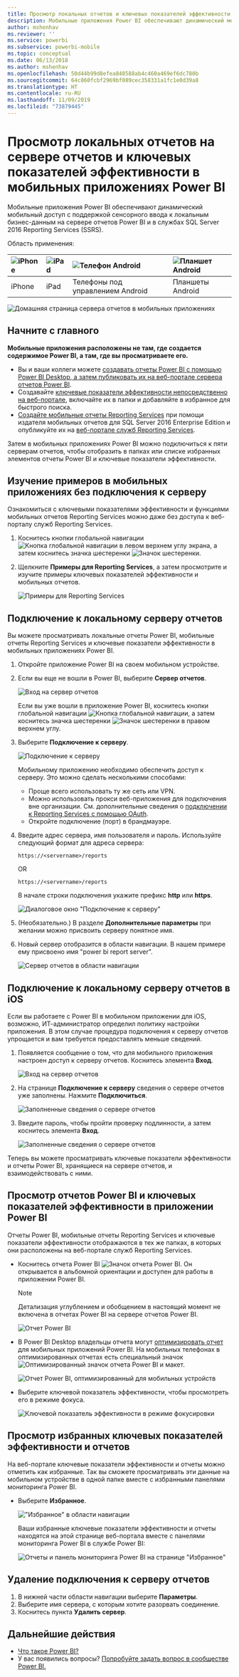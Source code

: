 ```yaml
---
title: Просмотр локальных отчетов и ключевых показателей эффективности в мобильных приложениях Power BI
description: Мобильные приложения Power BI обеспечивают динамический мобильный доступ с поддержкой сенсорного ввода к локальным бизнес-данным в службах SQL Server Reporting Services и на сервере отчетов Power BI.
author: mshenhav
ms.reviewer: ''
ms.service: powerbi
ms.subservice: powerbi-mobile
ms.topic: conceptual
ms.date: 06/13/2018
ms.author: mshenhav
ms.openlocfilehash: 50d44b99d8efea848588ab4c460a469ef6dc780b
ms.sourcegitcommit: 64c860fcbf2969bf089cec358331a1fc1e0d39a8
ms.translationtype: HT
ms.contentlocale: ru-RU
ms.lasthandoff: 11/09/2019
ms.locfileid: "73879445"
---
```

# <a name="view-on-premises-report-server-reports-and-kpis-in-the-power-bi-mobile-apps"></a>Просмотр локальных отчетов на сервере отчетов и ключевых показателей эффективности в мобильных приложениях Power BI

Мобильные приложения Power BI обеспечивают динамический мобильный доступ с поддержкой сенсорного ввода к локальным бизнес-данным на сервере отчетов Power BI и в службах SQL Server 2016 Reporting Services (SSRS).

Область применения:

| ![iPhone](./media/mobile-app-ssrs-kpis-mobile-on-premises-reports/iphone-logo-50-px.png) | ![iPad](./media/mobile-app-ssrs-kpis-mobile-on-premises-reports/ipad-logo-50-px.png) | ![Телефон Android](./media/mobile-app-ssrs-kpis-mobile-on-premises-reports/android-phone-logo-50-px.png) | ![Планшет Android](./media/mobile-app-ssrs-kpis-mobile-on-premises-reports/android-tablet-logo-50-px.png) |
|:--- |:--- |:--- |:--- |
| iPhone |iPad |Телефоны под управлением Android |Планшеты Android |


![Домашняя страница сервера отчетов в мобильных приложениях](./media/mobile-app-ssrs-kpis-mobile-on-premises-reports/power-bi-ipad-pbi-report-server-home.png)

## <a name="first-things-first"></a>Начните с главного
**Мобильные приложения расположены не там, где создается содержимое Power BI, а там, где вы просматриваете его.**

* Вы и ваши коллеги можете [создавать отчеты Power BI с помощью Power BI Desktop, а затем публиковать их на веб-портале сервера отчетов Power BI](../../report-server/quickstart-create-powerbi-report.md). 
* Создавайте [ключевые показатели эффективности непосредственно на веб-портале](https://docs.microsoft.com/sql/reporting-services/working-with-kpis-in-reporting-services), включайте их в папки и добавляйте в избранное для быстрого поиска. 
* [Создайте мобильные отчеты Reporting Services](https://docs.microsoft.com/sql/reporting-services/mobile-reports/create-mobile-reports-with-sql-server-mobile-report-publisher) при помощи издателя мобильных отчетов для SQL Server 2016 Enterprise Edition и опубликуйте их на [веб-портале служб Reporting Services](https://docs.microsoft.com/sql/reporting-services/web-portal-ssrs-native-mode).  

Затем в мобильных приложениях Power BI можно подключиться к пяти серверам отчетов, чтобы отобразить в папках или списке избранных элементов отчеты Power BI и ключевые показатели эффективности. 

## <a name="explore-samples-in-the-mobile-apps-without-a-server-connection"></a>Изучение примеров в мобильных приложениях без подключения к серверу
Ознакомиться с ключевыми показателями эффективности и функциями мобильных отчетов Reporting Services можно даже без доступа к веб-порталу служб Reporting Services. 

1. Коснитесь кнопки глобальной навигации ![Кнопка глобальной навигации](././media/mobile-app-ssrs-kpis-mobile-on-premises-reports/power-bi-iphone-global-nav-button.png) в левом верхнем углу экрана, а затем коснитесь значка шестеренки ![Значок шестеренки](././media/mobile-app-ssrs-kpis-mobile-on-premises-reports/power-bi-ios-settings-icon.png).
2. Щелкните **Примеры для Reporting Services**, а затем просмотрите и изучите примеры ключевых показателей эффективности и мобильных отчетов.
   
   ![Примеры для Reporting Services](./media/mobile-app-ssrs-kpis-mobile-on-premises-reports/power-bi-iphone-ssrs-samples.png)

## <a name="connect-to-an-on-premises-report-server"></a>Подключение к локальному серверу отчетов
Вы можете просматривать локальные отчеты Power BI, мобильные отчеты Reporting Services и ключевые показатели эффективности в мобильных приложениях Power BI. 

1. Откройте приложение Power BI на своем мобильном устройстве.
2. Если вы еще не вошли в Power BI, выберите **Сервер отчетов**.
   
   ![Вход на сервер отчетов](./media/mobile-app-ssrs-kpis-mobile-on-premises-reports/power-bi-connect-to-rs-login.png)
   
   Если вы уже вошли в приложение Power BI, коснитесь кнопки глобальной навигации ![Кнопка глобальной навигации](././media/mobile-app-ssrs-kpis-mobile-on-premises-reports/power-bi-iphone-global-nav-button.png), а затем коснитесь значка шестеренки ![Значок шестеренки](././media/mobile-app-ssrs-kpis-mobile-on-premises-reports/power-bi-ios-settings-icon.png) в правом верхнем углу.
3. Выберите **Подключение к серверу**.
   
    ![Подключение к серверу](./media/mobile-app-ssrs-kpis-mobile-on-premises-reports/power-bi-android-server-sign-in.png)

     Мобильному приложению необходимо обеспечить доступ к серверу. Это можно сделать несколькими способами:

    - Проще всего использовать ту же сеть или VPN.
    - Можно использовать прокси веб-приложения для подключения вне организации. См. дополнительные сведения о [подключении к Reporting Services с помощью OAuth](mobile-oauth-ssrs.md). 
    - Откройте подключение (порт) в брандмауэре.

1. Введите адрес сервера, имя пользователя и пароль. Используйте следующий формат для адреса сервера:
   
     `https://<servername>/reports`
   
     OR
   
     `https://<servername>/reports`
   
   В начале строки подключения укажите префикс **http** или **https**.
   
    ![Диалоговое окно "Подключение к серверу"](./media/mobile-app-ssrs-kpis-mobile-on-premises-reports/power-bi-ios-connect-to-server-dialog.png)
5. (Необязательно.) В разделе **Дополнительные параметры** при желании можно присвоить серверу понятное имя.
6. Новый сервер отобразится в области навигации. В нашем примере ему присвоено имя "power bi report server".
   
   ![Сервер отчетов в области навигации](./media/mobile-app-ssrs-kpis-mobile-on-premises-reports/power-bi-iphone-left-nav-report-server.png)

## <a name="connect-to-an-on-premises-report-server-in-ios"></a>Подключение к локальному серверу отчетов в iOS

Если вы работаете с Power BI в мобильном приложении для iOS, возможно, ИТ-администратор определил политику настройки приложения. В этом случае процедура подключения к серверу отчетов упрощается и вам требуется предоставлять меньше сведений. 

1. Появляется сообщение о том, что для мобильного приложения настроен доступ к серверу отчетов. Коснитесь элемента **Вход**.

    ![Вход на сервер отчетов](./media/mobile-app-ssrs-kpis-mobile-on-premises-reports/power-bi-config-server-sign-in.png)

2.  На странице **Подключение к серверу** сведения о сервере отчетов уже заполнены. Нажмите **Подключиться**.

    ![Заполненные сведения о сервере отчетов](./media/mobile-app-ssrs-kpis-mobile-on-premises-reports/power-bi-ios-remote-configure-connect-server.png)

3. Введите пароль, чтобы пройти проверку подлинности, а затем коснитесь элемента **Вход**. 

    ![Заполненные сведения о сервере отчетов](./media/mobile-app-ssrs-kpis-mobile-on-premises-reports/power-bi-config-server-address.png)

Теперь вы можете просматривать ключевые показатели эффективности и отчеты Power BI, хранящиеся на сервере отчетов, и взаимодействовать с ними.

## <a name="view-power-bi-reports-and-kpis-in-the-power-bi-app"></a>Просмотр отчетов Power BI и ключевых показателей эффективности в приложении Power BI
Отчеты Power BI, мобильные отчеты Reporting Services и ключевые показатели эффективности отображаются в тех же папках, в которых они расположены на веб-портале служб Reporting Services. 

* Коснитесь отчета Power BI ![Значок отчета Power BI](./media/mobile-app-ssrs-kpis-mobile-on-premises-reports/power-bi-rs-mobile-report-icon.png). Он открывается в альбомной ориентации и доступен для работы в приложении Power BI.

    > [!NOTE]
  > Детализация углублением и обобщением в настоящий момент не включена в отчетах Power BI на сервере отчетов Power BI.
  
    ![Отчет Power BI](./media/mobile-app-ssrs-kpis-mobile-on-premises-reports/power-bi-iphone-report-server-report.png)
* В Power BI Desktop владельцы отчета могут [оптимизировать отчет](../../desktop-create-phone-report.md) для мобильных приложений Power BI. На мобильных телефонах в оптимизированных отчетах есть специальный значок ![Оптимизированный значок отчета Power BI](./media/mobile-app-ssrs-kpis-mobile-on-premises-reports/power-bi-rs-mobile-optimized-icon.png) и макет.
  
    ![Отчет Power BI, оптимизированный для мобильных устройств](./media/mobile-app-ssrs-kpis-mobile-on-premises-reports/power-bi-rs-mobile-optimized-report.png)
* Выберите ключевой показатель эффективности, чтобы просмотреть его в режиме фокуса.
  
    ![Ключевой показатель эффективности в режиме фокусировки](./media/mobile-app-ssrs-kpis-mobile-on-premises-reports/pbi_ipad_ssmrp_tile.png)

## <a name="view-your-favorite-kpis-and-reports"></a>Просмотр избранных ключевых показателей эффективности и отчетов
На веб-портале ключевые показатели эффективности и отчеты можно отметить как избранные. Так вы сможете просматривать эти данные на мобильном устройстве в одной папке вместе с избранными панелями мониторинга Power BI.

* Выберите **Избранное**.
  
   !["Избранное" в области навигации](./media/mobile-app-ssrs-kpis-mobile-on-premises-reports/power-bi-ipad-faves-pbi-report-server-update.png)
  
   Ваши избранные ключевые показатели эффективности и отчеты находятся на этой странице веб-портала вместе с панелями мониторинга Power BI в службе Power BI:
  
   ![Отчеты и панель мониторинга Power BI на странице "Избранное"](./media/mobile-app-ssrs-kpis-mobile-on-premises-reports/power-bi-ipad-favorites.png)

## <a name="remove-a-connection-to-a-report-server"></a>Удаление подключения к серверу отчетов
1. В нижней части области навигации выберите **Параметры**.
2. Выберите имя сервера, с которым хотите разорвать соединение.
3. Коснитесь пункта **Удалить сервер**.

## <a name="next-steps"></a>Дальнейшие действия
* [Что такое Power BI?](../../fundamentals/power-bi-overview.md)  
* У вас появились вопросы? [Попробуйте задать вопрос в сообществе Power BI.](https://community.powerbi.com/)

